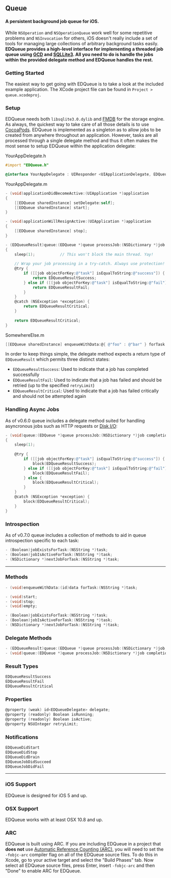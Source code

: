 ## Queue
#### A persistent background job queue for iOS.

While `NSOperation` and `NSOperationQueue` work well for some repetitive problems and `NSInvocation` for others, iOS doesn't really include a set of tools for managing large collections of arbitrary background tasks easily. **EDQueue provides a high-level interface for implementing a threaded job queue using [GCD](http://developer.apple.com/library/ios/#documentation/Performance/Reference/GCD_libdispatch_Ref/Reference/reference.html) and [SQLLite3](http://www.sqlite.org/). All you need to do is handle the jobs within the provided delegate method and EDQueue handles the rest.**

### Getting Started
The easiest way to get going with EDQueue is to take a look at the included example application. The XCode project file can be found in `Project > queue.xcodeproj`.

### Setup
EDQueue needs both `libsqlite3.0.dylib` and [FMDB](https://github.com/ccgus/fmdb) for the storage engine. As always, the quickest way to take care of all those details is to use [CocoaPods](http://cocoapods.org/). EDQueue is implemented as a singleton as to allow jobs to be created from anywhere throughout an application. However, tasks are all processed through a single delegate method and thus it often makes the most sense to setup EDQueue within the application delegate:

YourAppDelegate.h
```objective-c
#import "EDQueue.h"
```
```objective-c
@interface YourAppDelegate : UIResponder <UIApplicationDelegate, EDQueueDelegate>
```

YourAppDelegate.m
```objective-c
- (void)applicationDidBecomeActive:(UIApplication *)application
{
    [[EDQueue sharedInstance] setDelegate:self];
    [[EDQueue sharedInstance] start];
}

- (void)applicationWillResignActive:(UIApplication *)application
{
    [[EDQueue sharedInstance] stop];
}

- (EDQueueResult)queue:(EDQueue *)queue processJob:(NSDictionary *)job
{
    sleep(1);           // This won't block the main thread. Yay!
    
    // Wrap your job processing in a try-catch. Always use protection!
    @try {
        if ([[job objectForKey:@"task"] isEqualToString:@"success"]) {
            return EDQueueResultSuccess;
        } else if ([[job objectForKey:@"task"] isEqualToString:@"fail"]) {
            return EDQueueResultFail;
        }
    }
    @catch (NSException *exception) {
        return EDQueueResultCritical;
    }
    
    return EDQueueResultCritical;
}
```

SomewhereElse.m
```objective-c
[[EDQueue sharedInstance] enqueueWithData:@{ @"foo" : @"bar" } forTask:@"nyancat"];
```

In order to keep things simple, the delegate method expects a return type of `EDQueueResult` which permits three distinct states:
- `EDQueueResultSuccess`: Used to indicate that a job has completed successfully
- `EDQueueResultFail`: Used to indicate that a job has failed and should be retried (up to the specified `retryLimit`)
- `EDQueueResultCritical`: Used to indicate that a job has failed critically and should not be attempted again

### Handling Async Jobs
As of v0.6.0 queue includes a delegate method suited for handling asyncronous jobs such as HTTP requests or [Disk I/O](https://github.com/thisandagain/storage):

```objective-c
- (void)queue:(EDQueue *)queue processJob:(NSDictionary *)job completion:(void (^)(EDQueueResult))block
{
    sleep(1);
    
    @try {
        if ([[job objectForKey:@"task"] isEqualToString:@"success"]) {
            block(EDQueueResultSuccess);
        } else if ([[job objectForKey:@"task"] isEqualToString:@"fail"]) {
            block(EDQueueResultFail);
        } else {
            block(EDQueueResultCritical);
        }
    }
    @catch (NSException *exception) {
        block(EDQueueResultCritical);
    }
}
```

### Introspection
As of v0.7.0 queue includes a collection of methods to aid in queue introspection specific to each task:
```objective-c
- (Boolean)jobExistsForTask:(NSString *)task;
- (Boolean)jobIsActiveForTask:(NSString *)task;
- (NSDictionary *)nextJobForTask:(NSString *)task;
```

---

### Methods
```objective-c
- (void)enqueueWithData:(id)data forTask:(NSString *)task;

- (void)start;
- (void)stop;
- (void)empty;

- (Boolean)jobExistsForTask:(NSString *)task;
- (Boolean)jobIsActiveForTask:(NSString *)task;
- (NSDictionary *)nextJobForTask:(NSString *)task;
```

### Delegate Methods
```objective-c
- (EDQueueResult)queue:(EDQueue *)queue processJob:(NSDictionary *)job;
- (void)queue:(EDQueue *)queue processJob:(NSDictionary *)job completion:(void (^)(EDQueueResult result))block;
```

### Result Types
```objective-c
EDQueueResultSuccess
EDQueueResultFail
EDQueueResultCritical
```

### Properties
```objective-c
@property (weak) id<EDQueueDelegate> delegate;
@property (readonly) Boolean isRunning;
@property (readonly) Boolean isActive;
@property NSUInteger retryLimit;
```

### Notifications
```objective-c
EDQueueDidStart
EDQueueDidStop
EDQueueDidDrain
EDQueueJobDidSucceed
EDQueueJobDidFail
```

---

### iOS Support
EDQueue is designed for iOS 5 and up.

### OSX Support
EDQueue works with at least OSX 10.8 and up.

### ARC
EDQueue is built using ARC. If you are including EDQueue in a project that **does not** use [Automatic Reference Counting (ARC)](http://developer.apple.com/library/ios/#releasenotes/ObjectiveC/RN-TransitioningToARC/Introduction/Introduction.html), you will need to set the `-fobjc-arc` compiler flag on all of the EDQueue source files. To do this in Xcode, go to your active target and select the "Build Phases" tab. Now select all EDQueue source files, press Enter, insert `-fobjc-arc` and then "Done" to enable ARC for EDQueue.
